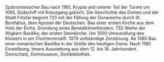 Spätromanischer Bau nach 1180, Krypta und unterer Teil der Türme um 1085, Südschiff mit Kreuzgang gotisch.
Die Geschichte des Domes und der Stadt Fritzlar beginnt 723 mit der Fällung der Donareiche durch St. Bonifatius, dem Apostel der Deutschen.
Bau einer ersten Kirche aus dem Holz der Eiche, Gründung eines Benediktinerklosters.
732 Weihe der Wigbert-Basilika, der ersten Steinkirche. Um 1000 Umwandlung des Klosters in ein Chorherrenstift. 1079 vollständige Zerstörung.
Ab 1085 Bau einer romanischen Basilika in der Größe des heutigen Doms.
Nach 1180 Einwölbung.
Innere Ausstattung aus dem 12. bis 19. Jahrhundert.
Domschatz, Dommuseum, Dombibliothek.

